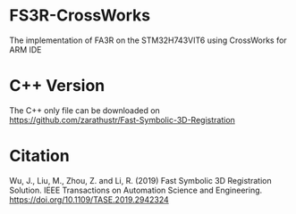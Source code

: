 # FS3R-CrossWorks
The implementation of FA3R on the STM32H743VIT6 using CrossWorks for ARM IDE

# C++ Version
The C++ only file can be downloaded on https://github.com/zarathustr/Fast-Symbolic-3D-Registration

# Citation
Wu, J., Liu, M., Zhou, Z. and Li, R. (2019) Fast Symbolic 3D Registration Solution. IEEE Transactions on Automation Science and Engineering. https://doi.org/10.1109/TASE.2019.2942324

